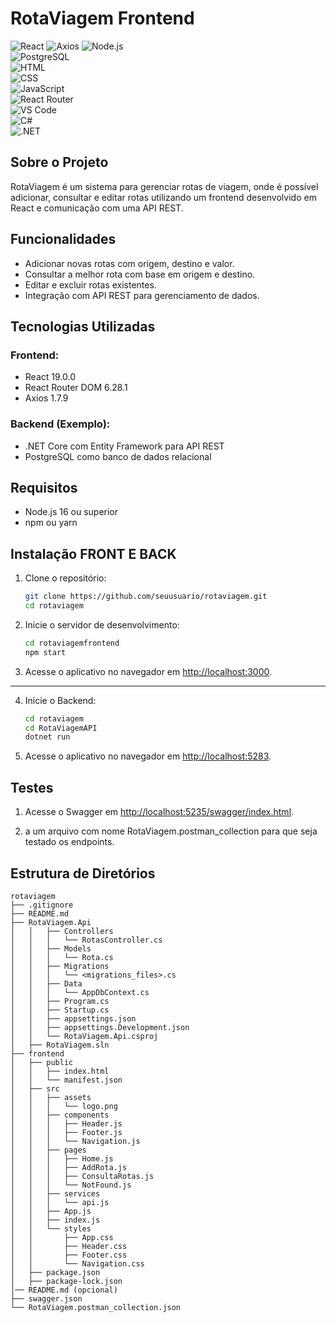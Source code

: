 # RotaViagem Frontend

![React](https://img.shields.io/badge/React-19.0.0-blue)
![Axios](https://img.shields.io/badge/Axios-1.7.9-blueviolet)
![Node.js](https://img.shields.io/badge/Node.js-18.x-green)  
![PostgreSQL](https://img.shields.io/badge/PostgreSQL-15.x-blue)  
![HTML](https://img.shields.io/badge/HTML-5.0-red)  
![CSS](https://img.shields.io/badge/CSS-3.0-blue)  
![JavaScript](https://img.shields.io/badge/JavaScript-ES6-yellow)  
![React Router](https://img.shields.io/badge/React%20Router-6.28.1-orange)  
![VS Code](https://img.shields.io/badge/VS%20Code-1.80.x-purple)  
![C#](https://img.shields.io/badge/C%23-10.0-blue)  
![.NET](https://img.shields.io/badge/.NET-7.0-purple)  

## Sobre o Projeto

RotaViagem é um sistema para gerenciar rotas de viagem, onde é possível adicionar, consultar e editar rotas utilizando um frontend desenvolvido em React e comunicação com uma API REST.

## Funcionalidades

- Adicionar novas rotas com origem, destino e valor.
- Consultar a melhor rota com base em origem e destino.
- Editar e excluir rotas existentes.
- Integração com API REST para gerenciamento de dados.

## Tecnologias Utilizadas

### Frontend:
- React 19.0.0
- React Router DOM 6.28.1
- Axios 1.7.9

### Backend (Exemplo):
- .NET Core com Entity Framework para API REST
- PostgreSQL como banco de dados relacional


## Requisitos
- Node.js 16 ou superior
- npm ou yarn

## Instalação FRONT E BACK

1. Clone o repositório:
   ```bash
   git clone https://github.com/seuusuario/rotaviagem.git
   cd rotaviagem
   ```

2. Inicie o servidor de desenvolvimento:
   ```bash
   cd rotaviagemfrontend
   npm start
   ```

3. Acesse o aplicativo no navegador em [http://localhost:3000](http://localhost:3000).
----------------------------------------------
4. Inicie o Backend:
   ```bash
   cd rotaviagem
   cd RotaViagemAPI
   dotnet run
   ```

5. Acesse o aplicativo no navegador em [http://localhost:5283](http://localhost:5283).

## Testes


1. Acesse o Swagger em [http://localhost:5235/swagger/index.html](http://localhost:5283).

2. a um arquivo com nome RotaViagem.postman_collection para que seja testado os endpoints. 

## Estrutura de Diretórios

```
rotaviagem
├── .gitignore
├── README.md
├── RotaViagem.Api
│   │   ├── Controllers
│   │   │   └── RotasController.cs
│   │   ├── Models
│   │   │   └── Rota.cs
│   │   ├── Migrations
│   │   │   └── <migrations_files>.cs
│   │   ├── Data
│   │   │   └── AppDbContext.cs
│   │   ├── Program.cs
│   │   ├── Startup.cs
│   │   ├── appsettings.json
│   │   ├── appsettings.Development.json
│   │   └── RotaViagem.Api.csproj
│   ├── RotaViagem.sln
├── frontend
│   ├── public
│   │   ├── index.html
│   │   └── manifest.json
│   ├── src
│   │   ├── assets
│   │   │   └── logo.png
│   │   ├── components
│   │   │   ├── Header.js
│   │   │   ├── Footer.js
│   │   │   └── Navigation.js
│   │   ├── pages
│   │   │   ├── Home.js
│   │   │   ├── AddRota.js
│   │   │   ├── ConsultaRotas.js
│   │   │   └── NotFound.js
│   │   ├── services
│   │   │   └── api.js
│   │   ├── App.js
│   │   ├── index.js
│   │   └── styles
│   │       ├── App.css
│   │       ├── Header.css
│   │       ├── Footer.css
│   │       └── Navigation.css
│   ├── package.json
│   ├── package-lock.json
│── README.md (opcional)
├── swagger.json
└── RotaViagem.postman_collection.json

```

